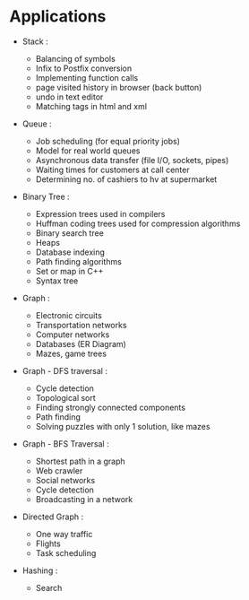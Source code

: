 Applications
===============
* Stack : 
	- Balancing of symbols
	- Infix to Postfix conversion
	- Implementing function calls
	- page visited history in browser (back button)
	- undo in text editor
	- Matching tags in html and xml

* Queue :
	- Job scheduling (for equal priority jobs)
	- Model for real world queues
	- Asynchronous data transfer (file I/O, sockets, pipes)
	- Waiting times for customers at call center
	- Determining no. of cashiers to hv at supermarket

* Binary Tree :
	- Expression trees used in compilers
	- Huffman coding trees used for compression algorithms
	- Binary search tree
	- Heaps
	- Database indexing
	- Path finding algorithms
	- Set or map in C++
	- Syntax tree




* Graph :
	- Electronic circuits
	- Transportation networks
	- Computer networks
	- Databases (ER Diagram)
	- Mazes, game trees

* Graph - DFS traversal : 
	- Cycle detection
	- Topological sort
	- Finding strongly connected components
	- Path finding
	- Solving puzzles with only 1 solution, like mazes

* Graph - BFS Traversal :
	- Shortest path in a graph
	- Web crawler
	- Social networks
	- Cycle detection
	- Broadcasting in a network

* Directed Graph : 
	- One way traffic
	- Flights
	- Task scheduling

* Hashing : 
	- Search
